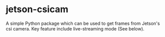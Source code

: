 # jetson-csicam

A simple Python package which can be used to get frames from Jetson's csi camera. Key feature include live-streaming mode (See below).


